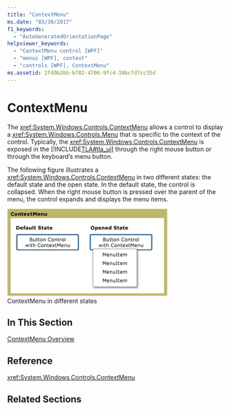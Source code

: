```yaml
---
title: "ContextMenu"
ms.date: "03/30/2017"
f1_keywords: 
  - "AutoGeneratedOrientationPage"
helpviewer_keywords: 
  - "ContextMenu control [WPF]"
  - "menus [WPF], context"
  - "controls [WPF], ContextMenu"
ms.assetid: 2f40b2bb-b702-4706-9fc4-10bcfd7cc35d
---
```

# ContextMenu
The <xref:System.Windows.Controls.ContextMenu> allows a control to display a <xref:System.Windows.Controls.Menu> that is specific to the context of the control. Typically, the <xref:System.Windows.Controls.ContextMenu> is exposed in the [!INCLUDE[TLA#tla_ui](../../../../includes/tlasharptla-ui-md.md)] through the right mouse button or through the keyboard’s menu button.  
  
 The following figure illustrates a <xref:System.Windows.Controls.ContextMenu> in two different states: the default state and the open state. In the default state, the control is collapsed. When the right mouse button is pressed over the parent of the menu, the control expands and displays the menu items.  
  
 ![ContextMenu states](media/ss-ctl-contextmenu.png "SS_CTL_contextmenu")  
ContextMenu in different states  
  
## In This Section  
 [ContextMenu Overview](contextmenu-overview.md)  
  
## Reference  
 <xref:System.Windows.Controls.ContextMenu>  
  
## Related Sections
